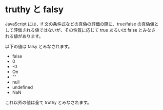 # truthy と falsy

JavaScript には、if 文の条件式などの真偽の評価の際に、true/false の真偽値として評価される値ではないが、その性質に応じて true あるいは false とみなされる値があります。

以下の値は falsy とみなされます。

- false
- 0
- -0
- On
- ""
- null
- undefined
- NaN

これ以外の値は全て truthy とみなされます。
